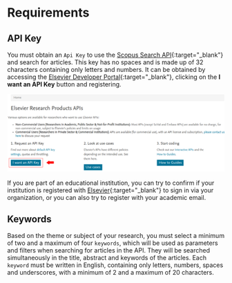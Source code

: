 # Requirements

## API Key

You must obtain an `Api Key` to use the [Scopus Search API](https://dev.elsevier.com/documentation/SCOPUSSearchAPI.wadl){:target="_blank"} and search for articles. This key has no spaces and is made up of 32 characters containing only letters and numbers. It can be obtained by accessing the [Elsevier Developer Portal](https://dev.elsevier.com/){:target="_blank"}, clicking on the **I want an API Key** button and registering.

![Elsevier Portal](../images/elsevier-portal.png)

If you are part of an educational institution, you can try to confirm if your institution is registered with [Elsevier](https://www.elsevier.com/pt-br){:target="_blank"} to sign in via your organization, or you can also try to register with your academic email.

## Keywords

Based on the theme or subject of your research, you must select a minimum of two and a maximum of four `keywords`, which will be used as parameters and filters when searching for articles in the API. They will be searched simultaneously in the title, abstract and keywords of the articles. Each `keyword` must be written in English, containing only letters, numbers, spaces and underscores, with a minimum of 2 and a maximum of 20 characters.
